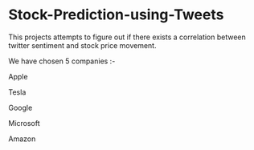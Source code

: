 # Stock-Prediction-using-Tweets

This projects attempts to figure out if there exists a correlation between twitter sentiment and stock price movement.

We have chosen 5 companies :-

Apple

Tesla

Google

Microsoft

Amazon
